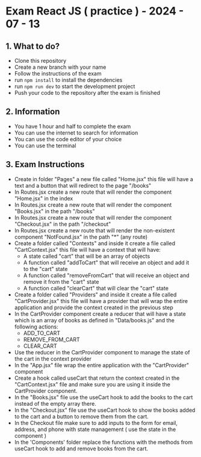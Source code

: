 # Exam React JS ( practice ) - 2024 - 07 - 13

## 1. What to do?
- Clone this repository
- Create a new branch with your name
- Follow the instructions of the exam
- run `npm install` to install the dependencies
- run `npm run dev` to start the development project
- Push your code to the repository after the exam is finished

## 2. Information
- You have 1 hour and half to complete the exam
- You can use the internet to search for information
- You can use the code editor of your choice
- You can use the terminal

## 3. Exam Instructions
- Create in folder "Pages" a new file called "Home.jsx" this file will have a text and a button that will redirect to the page "/books"
- In Routes.jsx create a new route that will render the component "Home.jsx" in the index
- In Routes.jsx create a new route that will render the component "Books.jsx" in the path "/books"
- In Routes.jsx create a new route that will render the component "Checkout.jsx" in the path "/checkout"
- In Routes.jsx create a new route that will render the non-existent component "NotFound.jsx" in the path "*" (any route)
- Create a folder called "Contexts" and inside it create a file called "CartContext.jsx" this file will have a context that will have:
    - A state called "cart" that will be an array of objects
    - A function called "addToCart" that will receive an object and add it to the "cart" state
    - A function called "removeFromCart" that will receive an object and remove it from the "cart" state
    - A function called "clearCart" that will clear the "cart" state
- Create a folder called "Providers" and inside it create a file called "CartProvider.jsx" this file will have a provider that will wrap the entire application and provide the context created in the previous step
- In the CartProvider component create a reducer that will have a state which is an array of books as defined in "Data/books.js" and the following actions:
    - ADD_TO_CART
    - REMOVE_FROM_CART
    - CLEAR_CART
- Use the reducer in the CartProvider component to manage the state of the cart in the context provider
- In the "App.jsx" file wrap the entire application with the "CartProvider" component
- Create a hook called useCart that return the context created in the "CartContext.jsx" file and make sure you are using it inside the CartProvider component.
- In the "Books.jsx" file use the useCart hook to add the books to the cart instead of the empty array there.
- In the "Checkout.jsx" file use the useCart hook to show the books added to the cart and a button to remove them from the cart.
- In the Checkout file make sure to add inputs to the form for email, address, and phone with state management ( use the state in the component )
- In the 'Components' folder replace the functions with the methods from useCart hook to add and remove books from the cart.